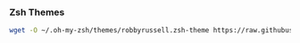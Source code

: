 ###  Zsh Themes

``` bash
wget -O ~/.oh-my-zsh/themes/robbyrussell.zsh-theme https://raw.githubusercontent.com/thekarananand/zsh-theme/refs/heads/main/robbyrussell.zsh-theme
```

